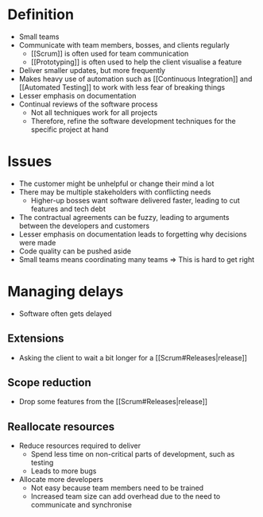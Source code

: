 # Definition
- Small teams
- Communicate with team members, bosses, and clients regularly
	- [[Scrum]] is often used for team communication
	- [[Prototyping]] is often used to help the client visualise a feature 
- Deliver smaller updates, but more frequently
- Makes heavy use of automation such as [[Continuous Integration]] and [[Automated Testing]] to work with less fear of breaking things
- Lesser emphasis on documentation
- Continual reviews of the software process
	- Not all techniques work for all projects
	- Therefore, refine the software development techniques for the specific project at hand

# Issues
- The customer might be unhelpful or change their mind a lot
- There may be multiple stakeholders with conflicting needs
	- Higher-up bosses want software delivered faster, leading to cut features and tech debt
- The contractual agreements can be fuzzy, leading to arguments between the developers and customers
- Lesser emphasis on documentation leads to forgetting why decisions were made
- Code quality can be pushed aside
- Small teams means coordinating many teams
	=> This is hard to get right

# Managing delays
- Software often gets delayed

## Extensions
- Asking the client to wait a bit longer for a [[Scrum#Releases|release]]

## Scope reduction
- Drop some features from the [[Scrum#Releases|release]]

## Reallocate resources
- Reduce resources required to deliver
	- Spend less time on non-critical parts of development, such as testing
	- Leads to more bugs
- Allocate more developers
	- Not easy because team members need to be trained
	- Increased team size can add overhead due to the need to communicate and synchronise